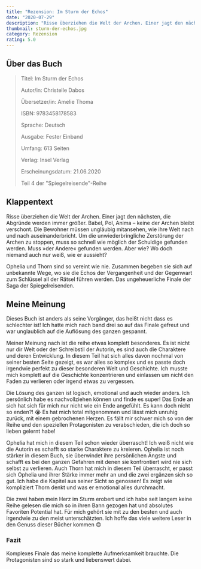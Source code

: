 ```yaml
---
title: "Rezension: Im Sturm der Echos"
date: "2020-07-29"
description: "Risse überziehen die Welt der Archen. Einer jagt den nächsten, die Abgründe werden immer größer. Babel, Pol, Anima – keine der Archen bleibt verschont. Die Bewohner müssen ungläubig mitansehen, wie ihre Welt nach und nach auseinanderbricht. Um die unwiederbringliche Zerstörung der Archen zu stoppen, muss so schnell wie möglich der Schuldige gefunden werden. Muss »der Andere« gefunden werden. Aber wie? Wo doch niemand auch nur weiß, wie er aussieht?"
thumbnail: sturm-der-echos.jpg
category: Rezension
rating: 5.0
---
```


## Über das Buch
> Titel: Im Sturm der Echos
> 
> Autor/in: Christelle Dabos
> 
> Übersetzer/in: Amelie Thoma
> 
> ISBN: 9783458178583
> 
> Sprache: Deutsch
> 
> Ausgabe: Fester Einband
> 
> Umfang: 613 Seiten
> 
> Verlag: Insel Verlag
> 
> Erscheinungsdatum: 21.06.2020
> 
> Teil 4 der "Spiegelreisende"-Reihe

## Klappentext
Risse überziehen die Welt der Archen. Einer jagt den nächsten, die Abgründe werden immer größer. Babel, Pol, Anima – keine der Archen bleibt verschont. Die Bewohner müssen ungläubig mitansehen, wie ihre Welt nach und nach auseinanderbricht. Um die unwiederbringliche Zerstörung der Archen zu stoppen, muss so schnell wie möglich der Schuldige gefunden werden. Muss »der Andere« gefunden werden. Aber wie? Wo doch niemand auch nur weiß, wie er aussieht?

Ophelia und Thorn sind so vereint wie nie. Zusammen begeben sie sich auf unbekannte Wege, wo sie die Echos der Vergangenheit und der Gegenwart zum Schlüssel all der Rätsel führen werden. Das ungeheuerliche Finale der Saga der Spiegelreisenden.

## Meine Meinung
Dieses Buch ist anders als seine Vorgänger, das heißt nicht dass es schlechter ist! Ich hatte mich nach band drei so auf das Finale gefreut und war unglaublich auf die Auflösung des ganzen gespannt.

Meiner Meinung nach ist die reihe etwas komplett besonderes. Es ist nicht nur dir Welt oder der Schreibstil der Autorin, es sind auch die Charaktere und deren Entwicklung. In diesem Teil hat sich alles davon nochmal von seiner besten Seite gezeigt, es war alles so komplex und es passte doch irgendwie perfekt zu dieser besonderen Welt und Geschichte. Ich musste mich komplett auf die Geschichte konzentrieren und einlassen um nicht den Faden zu verlieren oder irgend etwas zu vergessen.

Die Lösung des ganzen ist logisch, emotional und auch wieder anders. Ich persönlich habe es nachvollziehen können und finde es super! Das Ende an sich hat sich für mich nur nicht wie ein Ende angefühlt. Es kann doch nicht so enden?! 😭 Es hat mich total mitgenommen und lässt mich unruhig zurück, mit einem gebrochenen Herzen. Es fällt mir schwer mich so von der Reihe und den speziellen Protagonisten zu verabschieden, die ich doch so lieben gelernt habe!

Ophelia hat mich in diesem Teil schon wieder überrascht! Ich weiß nicht wie die Autorin es schafft so starke Charaktere zu kreieren. Ophelia ist noch stärker in diesem Buch, sie überwindet ihre persönlichen Ängste und schafft es bei den ganzen Gefahren mit denen sie konfrontiert wird nie sich selbst zu verlieren. Auch Thorn hat mich in diesem Teil überrascht, er passt sich Ophelia und ihrer Stärke immer mehr an und die zwei ergänzen sich so gut. Ich habe die Kapitel aus seiner Sicht so genossen! Es zeigt wie kompliziert Thorn denkt und was er emotional alles durchmacht.

Die zwei haben mein Herz im Sturm erobert und ich habe seit langem keine Reihe gelesen die mich so in ihren Bann gezogen hat und absolutes Favoriten Potential hat. Für mich gehört sie mit zu den besten und auch irgendwie zu den meist unterschätzten. Ich hoffe das viele weitere Leser in den Genuss dieser Bücher kommen 😍

### Fazit
Komplexes Finale das meine komplette Aufmerksamkeit brauchte. Die Protagonisten sind so stark und liebenswert dabei.
